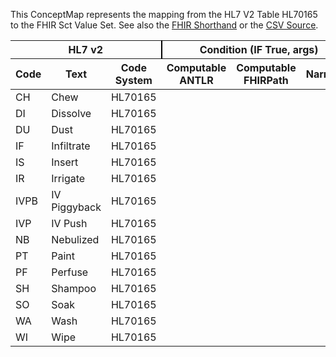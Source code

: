 
This ConceptMap represents the mapping from the HL7 V2 Table HL70165 to the FHIR Sct Value Set. See also the <a href='https://github.com/HL7/v2-to-fhir/blob/master/input/fsh/Table HL70165 to Sct.fsh'>FHIR Shorthand</a> or the <a href='https://github.com/HL7/v2-to-fhir/blob/master/mappings/codesystems/HL7 Concept Map_ AdministrationMethod - Sheet1.csv'>CSV Source</a>.
<table class='grid'><thead>
<tr><th colspan='3' style='border-right: 2px solid black;'>HL7 v2</th><th colspan='3' style='border-right: 2px solid black;'>Condition (IF True, args)</th><th colspan='4'>HL7 FHIR</th><th rowspan='2'>Comments</th></tr>
<tr><th>Code</th><th>Text</th><th>Code System</th><th>Computable ANTLR</th><th>Computable FHIRPath</th><th>Narrative</th><th>Code</th><th>Proposed Extension</th><th>Display</th><th>Code System</th></tr></thead>
<tbody>
<tr><td>CH</td><td>Chew</td><td style='border-right: 2px'>HL70165</td><td style='border-right: 2px'></td><td style='border-right: 2px'></td><td style='border-right: 2px'></td><td>419747000</td><td style='border-right: 2px'></td><td>Chew</td><td><a href='http://snomed.info/sct'>http://snomed.info/sct</a></td><td style='border-right: 2px'></td></tr>
<tr><td>DI</td><td>Dissolve</td><td style='border-right: 2px'>HL70165</td><td style='border-right: 2px'></td><td style='border-right: 2px'></td><td style='border-right: 2px'></td><td>421682005</td><td style='border-right: 2px'></td><td>Dissolve</td><td><a href='http://snomed.info/sct'>http://snomed.info/sct</a></td><td style='border-right: 2px'></td></tr>
<tr><td>DU</td><td>Dust</td><td style='border-right: 2px'>HL70165</td><td style='border-right: 2px'></td><td style='border-right: 2px'></td><td style='border-right: 2px'></td><td style='border-right: 2px'></td><td style='border-right: 2px'></td><td style='border-right: 2px'></td><td style='border-right: 2px'></td><td style='border-right: 2px'></td></tr>
<tr><td>IF</td><td>Infiltrate</td><td style='border-right: 2px'>HL70165</td><td style='border-right: 2px'></td><td style='border-right: 2px'></td><td style='border-right: 2px'></td><td style='border-right: 2px'></td><td style='border-right: 2px'></td><td style='border-right: 2px'></td><td style='border-right: 2px'></td><td style='border-right: 2px'></td></tr>
<tr><td>IS</td><td>Insert</td><td style='border-right: 2px'>HL70165</td><td style='border-right: 2px'></td><td style='border-right: 2px'></td><td style='border-right: 2px'></td><td>421257003</td><td style='border-right: 2px'></td><td>Insert</td><td><a href='http://snomed.info/sct'>http://snomed.info/sct</a></td><td style='border-right: 2px'></td></tr>
<tr><td>IR</td><td>Irrigate</td><td style='border-right: 2px'>HL70165</td><td style='border-right: 2px'></td><td style='border-right: 2px'></td><td style='border-right: 2px'></td><td style='border-right: 2px'></td><td style='border-right: 2px'></td><td style='border-right: 2px'></td><td style='border-right: 2px'></td><td style='border-right: 2px'></td></tr>
<tr><td>IVPB</td><td>IV Piggyback</td><td style='border-right: 2px'>HL70165</td><td style='border-right: 2px'></td><td style='border-right: 2px'></td><td style='border-right: 2px'></td><td style='border-right: 2px'></td><td style='border-right: 2px'></td><td style='border-right: 2px'></td><td style='border-right: 2px'></td><td style='border-right: 2px'></td></tr>
<tr><td>IVP</td><td>IV Push</td><td style='border-right: 2px'>HL70165</td><td style='border-right: 2px'></td><td style='border-right: 2px'></td><td style='border-right: 2px'></td><td style='border-right: 2px'></td><td style='border-right: 2px'></td><td style='border-right: 2px'></td><td style='border-right: 2px'></td><td style='border-right: 2px'></td></tr>
<tr><td>NB</td><td>Nebulized</td><td style='border-right: 2px'>HL70165</td><td style='border-right: 2px'></td><td style='border-right: 2px'></td><td style='border-right: 2px'></td><td style='border-right: 2px'></td><td style='border-right: 2px'></td><td style='border-right: 2px'></td><td style='border-right: 2px'></td><td style='border-right: 2px'></td></tr>
<tr><td>PT</td><td>Paint</td><td style='border-right: 2px'>HL70165</td><td style='border-right: 2px'></td><td style='border-right: 2px'></td><td style='border-right: 2px'></td><td style='border-right: 2px'></td><td style='border-right: 2px'></td><td style='border-right: 2px'></td><td style='border-right: 2px'></td><td style='border-right: 2px'></td></tr>
<tr><td>PF</td><td>Perfuse</td><td style='border-right: 2px'>HL70165</td><td style='border-right: 2px'></td><td style='border-right: 2px'></td><td style='border-right: 2px'></td><td style='border-right: 2px'></td><td style='border-right: 2px'></td><td style='border-right: 2px'></td><td style='border-right: 2px'></td><td style='border-right: 2px'></td></tr>
<tr><td>SH</td><td>Shampoo</td><td style='border-right: 2px'>HL70165</td><td style='border-right: 2px'></td><td style='border-right: 2px'></td><td style='border-right: 2px'></td><td>420606003</td><td style='border-right: 2px'></td><td>Shampoo</td><td><a href='http://snomed.info/sct'>http://snomed.info/sct</a></td><td style='border-right: 2px'></td></tr>
<tr><td>SO</td><td>Soak</td><td style='border-right: 2px'>HL70165</td><td style='border-right: 2px'></td><td style='border-right: 2px'></td><td style='border-right: 2px'></td><td style='border-right: 2px'></td><td style='border-right: 2px'></td><td style='border-right: 2px'></td><td style='border-right: 2px'></td><td style='border-right: 2px'></td></tr>
<tr><td>WA</td><td>Wash</td><td style='border-right: 2px'>HL70165</td><td style='border-right: 2px'></td><td style='border-right: 2px'></td><td style='border-right: 2px'></td><td>422152000</td><td style='border-right: 2px'></td><td>Wash</td><td><a href='http://snomed.info/sct'>http://snomed.info/sct</a></td><td style='border-right: 2px'></td></tr>
<tr><td>WI</td><td>Wipe</td><td style='border-right: 2px'>HL70165</td><td style='border-right: 2px'></td><td style='border-right: 2px'></td><td style='border-right: 2px'></td><td style='border-right: 2px'></td><td style='border-right: 2px'></td><td style='border-right: 2px'></td><td style='border-right: 2px'></td><td style='border-right: 2px'></td></tr>
</tbody></table>
